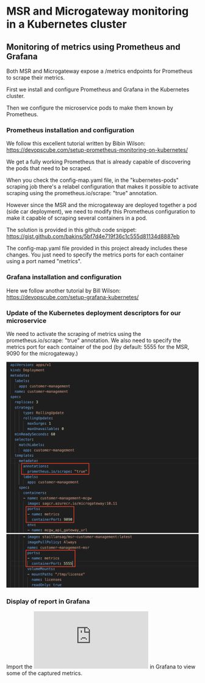 # MSR and Microgateway monitoring in a Kubernetes cluster

## Monitoring of metrics using Prometheus and Grafana

Both MSR and Microgateway expose a /metrics endpoints for Prometheus to scrape their metrics.

First we install and configure Prometheus and Grafana in the Kubernetes cluster.

Then we configure the microservice pods to make them known by Prometheus.

### Prometheus installation and configuration

We follow this excellent tutorial written by Bibin Wilson: https://devopscube.com/setup-prometheus-monitoring-on-kubernetes/

We get a fully working Prometheus that is already capable of discovering the pods that need to be scraped.

When you check the config-map.yaml file, in the "kubernetes-pods" scraping job there's a relabel configuration that makes it possible to activate scraping using the prometheus.io/scrape: "true" annotation.

However since the MSR and the microgateway are deployed together a pod (side car deployment), we need to modify this Prometheus configuration to make it capable of scraping several containers in a pod.

The solution is provided in this github code snippet: https://gist.github.com/bakins/5bf7d4e719f36c1c555d81134d8887eb

The config-map.yaml file provided in this project already includes these changes. You just need to specify the metrics ports for each container using a port named "metrics". 

### Grafana installation and configuration

Here we follow another tutorial by Bill Wilson: https://devopscube.com/setup-grafana-kubernetes/

### Update of the Kubernetes deployment descriptors for our microservice

We need to activate the scraping of metrics using the prometheus.io/scrape: "true" annotation.
We also need to specify the metrics port for each container of the pod (by default: 5555 for the MSR, 9090 for the microgateway.)

 ![Pod configuration part 1](https://github.com/staillansag/msr-customer-management/blob/main/monitoring/prometheus-pod-configuration_1.png)
 ![Pod configuration part 1](https://github.com/staillansag/msr-customer-management/blob/main/monitoring/prometheus-pod-configuration_2.png)
 
### Display of report in Grafana

Import the ![JSON report definition](https://github.com/staillansag/msr-customer-management/blob/main/monitoring/msr-mcgw-report.json) in Grafana to view some of the captured metrics.


